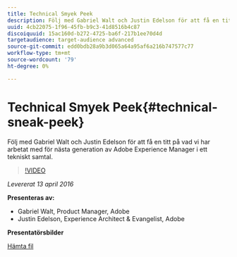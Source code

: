 ```yaml
---
title: Technical Smyek Peek
description: Följ med Gabriel Walt och Justin Edelson för att få en titt på vad vi har arbetat med för nästa generation av Adobe Experience Manager i ett tekniskt samtal.
uuid: 4cb22075-1f96-45fb-b9c3-41d8516b4c87
discoiquuid: 15ac160d-b272-4725-ba6f-217b1ee70d4d
targetaudience: target-audience advanced
source-git-commit: edd0bdb28a9b3d065a64a95af6a216b747577c77
workflow-type: tm+mt
source-wordcount: '79'
ht-degree: 0%

---
```


# Technical Smyek Peek{#technical-sneak-peek}

Följ med Gabriel Walt och Justin Edelson för att få en titt på vad vi har arbetat med för nästa generation av Adobe Experience Manager i ett tekniskt samtal.

>[!VIDEO](https://video.tv.adobe.com/v/19305/?quality=9)

*Levererat 13 april 2016*

**Presenteras av:**

* Gabriel Walt, Product Manager, Adobe
* Justin Edelson, Experience Architect &amp; Evangelist, Adobe

**Presentatörsbilder**

[Hämta fil](assets/aem-gems-041316-6-2-tech-preview.pdf)
<!--
[Get back to the Overview](https://helpx.adobe.com/experience-manager/kt/eseminars/gems/aem-index.html)
-->
